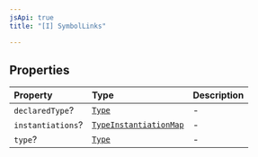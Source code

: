 ```yaml
---
jsApi: true
title: "[I] SymbolLinks"

---
```

## Properties

| Property | Type | Description |
| :------ | :------ | :------ |
| `declaredType`? | [`Type`](../type-aliases/Type.md) | - |
| `instantiations`? | [`TypeInstantiationMap`](TypeInstantiationMap.md) | - |
| `type`? | [`Type`](../type-aliases/Type.md) | - |
